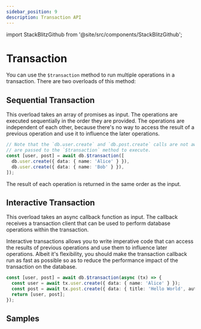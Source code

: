 ```yaml
---
sidebar_position: 9
description: Transaction API
---
```


import StackBlitzGithub from '@site/src/components/StackBlitzGithub';

# Transaction

You can use the `$transaction` method to run multiple operations in a transaction. There are two overloads of this method:

## Sequential Transaction

This overload takes an array of promises as input. The operations are executed sequentially in the order they are provided. The operations are independent of each other, because there's no way to access the result of a previous operation and use it to influence the later operations.

```ts
// Note that the `db.user.create` and `db.post.create` calls are not awaited. They
// are passed to the `$transaction` method to execute.
const [user, post] = await db.$transaction([
  db.user.create({ data: { name: 'Alice' } }),
  db.user.create({ data: { name: 'Bob' } }),
]);
```

The result of each operation is returned in the same order as the input.

## Interactive Transaction

This overload takes an async callback function as input. The callback receives a transaction client that can be used to perform database operations within the transaction.

Interactive transactions allows you to write imperative code that can access the results of previous operations and use them to influence later operations. Albeit it's flexibility, you should make the transaction callback run as fast as possible so as to reduce the performance impact of the transaction on the database. 

```ts
const [user, post] = await db.$transaction(async (tx) => {
  const user = await tx.user.create({ data: { name: 'Alice' } });
  const post = await tx.post.create({ data: { title: 'Hello World', authorId: user.id } });
  return [user, post];
});
```

## Samples

<StackBlitzGithub repoPath="zenstackhq/v3-doc-orm" openFile="transaction.ts" startScript="generate,transaction" />

